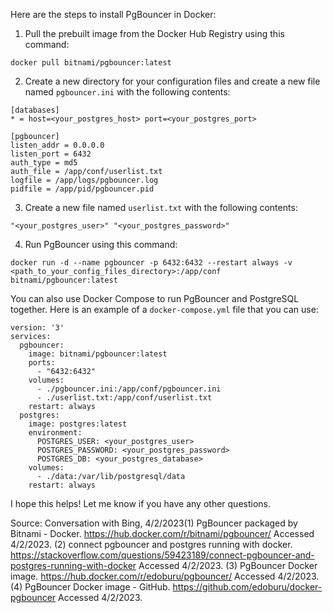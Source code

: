Here are the steps to install PgBouncer in Docker:

1. Pull the prebuilt image from the Docker Hub Registry using this command:
```
docker pull bitnami/pgbouncer:latest
```
2. Create a new directory for your configuration files and create a new file named `pgbouncer.ini` with the following contents:
```
[databases]
* = host=<your_postgres_host> port=<your_postgres_port>

[pgbouncer]
listen_addr = 0.0.0.0
listen_port = 6432
auth_type = md5
auth_file = /app/conf/userlist.txt
logfile = /app/logs/pgbouncer.log
pidfile = /app/pid/pgbouncer.pid
```
3. Create a new file named `userlist.txt` with the following contents:
```
"<your_postgres_user>" "<your_postgres_password>"
```
4. Run PgBouncer using this command:
```
docker run -d --name pgbouncer -p 6432:6432 --restart always -v <path_to_your_config_files_directory>:/app/conf bitnami/pgbouncer:latest
```

You can also use Docker Compose to run PgBouncer and PostgreSQL together. Here is an example of a `docker-compose.yml` file that you can use:
```
version: '3'
services:
  pgbouncer:
    image: bitnami/pgbouncer:latest
    ports:
      - "6432:6432"
    volumes:
      - ./pgbouncer.ini:/app/conf/pgbouncer.ini
      - ./userlist.txt:/app/conf/userlist.txt
    restart: always
  postgres:
    image: postgres:latest
    environment:
      POSTGRES_USER: <your_postgres_user>
      POSTGRES_PASSWORD: <your_postgres_password>
      POSTGRES_DB: <your_postgres_database>
    volumes:
      - ./data:/var/lib/postgresql/data
    restart: always
```

I hope this helps! Let me know if you have any other questions.

Source: Conversation with Bing, 4/2/2023(1) PgBouncer packaged by Bitnami - Docker. https://hub.docker.com/r/bitnami/pgbouncer/ Accessed 4/2/2023.
(2) connect pgbouncer and postgres running with docker. https://stackoverflow.com/questions/59423189/connect-pgbouncer-and-postgres-running-with-docker Accessed 4/2/2023.
(3) PgBouncer Docker image. https://hub.docker.com/r/edoburu/pgbouncer/ Accessed 4/2/2023.
(4) PgBouncer Docker image - GitHub. https://github.com/edoburu/docker-pgbouncer Accessed 4/2/2023.